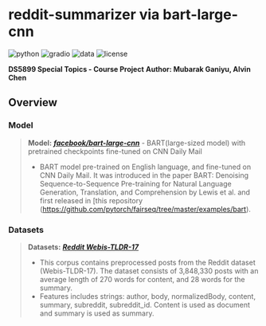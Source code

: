 # reddit-summarizer via bart-large-cnn

![python](https://img.shields.io/badge/Python-3.9.0%2B-blue)
![gradio](https://img.shields.io/badge/Gradio-Gradio%20app-red)
![data](https://img.shields.io/badge/Hugging%20Face-%20Datasets%3A%20Reddit-yellow)
![license](https://img.shields.io/badge/license-MIT-lightgreen)

**DS5899 Special Topics  - Course Project** 
**Author: Mubarak Ganiyu, Alvin Chen**

## Overview
### Model
> **Model:** **[_facebook/bart-large-cnn_](https://huggingface.co/facebook/bart-large-cnn?text=The+tower+is+324+metres+%281%2C063+ft%29+tall%2C+about+the+same+height+as+an+81-storey+building%2C+and+the+tallest+structure+in+Paris.+Its+base+is+square%2C+measuring+125+metres+%28410+ft%29+on+each+side.+During+its+construction%2C+the+Eiffel+Tower+surpassed+the+Washington+Monument+to+become+the+tallest+man-made+structure+in+the+world%2C+a+title+it+held+for+41+years+until+the+Chrysler+Building+in+New+York+City+was+finished+in+1930.+It+was+the+first+structure+to+reach+a+height+of+300+metres.+Due+to+the+addition+of+a+broadcasting+aerial+at+the+top+of+the+tower+in+1957%2C+it+is+now+taller+than+the+Chrysler+Building+by+5.2+metres+%2817+ft%29.+Excluding+transmitters%2C+the+Eiffel+Tower+is+the+second+tallest+free-standing+structure+in+France+after+the+Millau+Viaduct.)** - BART(large-sized model) with pretrained checkpoints fine-tuned on CNN Daily Mail
> - BART model pre-trained on English language, and fine-tuned on CNN Daily Mail. It was introduced in the paper BART: Denoising Sequence-to-Sequence Pre-training for Natural Language Generation, Translation, and Comprehension by Lewis et al. and first released in [this repository (https://github.com/pytorch/fairseq/tree/master/examples/bart).

### Datasets
> **Datasets:** **[_Reddit Webis-TLDR-17_](https://huggingface.co/datasets/reddit)**
> - This corpus contains preprocessed posts from the Reddit dataset (Webis-TLDR-17). The dataset consists of 3,848,330 posts with an average length of 270 words for content, and 28 words for the summary.
> - Features includes strings: author, body, normalizedBody, content, summary, subreddit, subreddit_id. Content is used as document and summary is used as summary.



